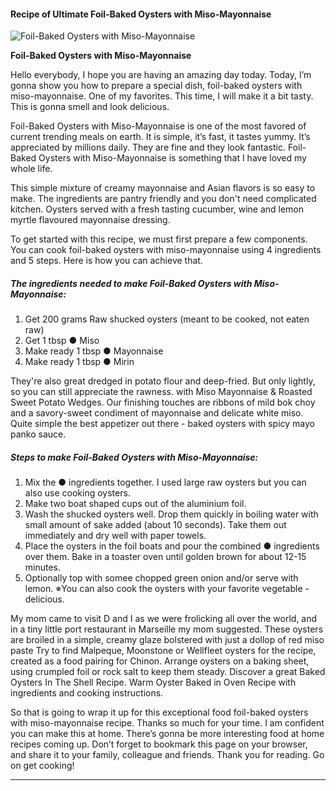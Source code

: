             

#### Recipe of Ultimate Foil-Baked Oysters with Miso-Mayonnaise

![Foil-Baked Oysters with Miso-Mayonnaise](https://img-global.cpcdn.com/recipes/6148600816992256/751x532cq70/foil-baked-oysters-with-miso-mayonnaise-recipe-main-photo.jpg)

**Foil-Baked Oysters with Miso-Mayonnaise**

Hello everybody, I hope you are having an amazing day today. Today, I’m gonna show you how to prepare a special dish, foil-baked oysters with miso-mayonnaise. One of my favorites. This time, I will make it a bit tasty. This is gonna smell and look delicious.

Foil-Baked Oysters with Miso-Mayonnaise is one of the most favored of current trending meals on earth. It is simple, it’s fast, it tastes yummy. It’s appreciated by millions daily. They are fine and they look fantastic. Foil-Baked Oysters with Miso-Mayonnaise is something that I have loved my whole life.

This simple mixture of creamy mayonnaise and Asian flavors is so easy to make. The ingredients are pantry friendly and you don't need complicated kitchen. Oysters served with a fresh tasting cucumber, wine and lemon myrtle flavoured mayonnaise dressing.

To get started with this recipe, we must first prepare a few components. You can cook foil-baked oysters with miso-mayonnaise using 4 ingredients and 5 steps. Here is how you can achieve that.

##### The ingredients needed to make Foil-Baked Oysters with Miso-Mayonnaise:

1.  Get 200 grams Raw shucked oysters (meant to be cooked, not eaten raw)
2.  Get 1 tbsp ● Miso
3.  Make ready 1 tbsp ● Mayonnaise
4.  Make ready 1 tbsp ● Mirin

They're also great dredged in potato flour and deep-fried. But only lightly, so you can still appreciate the rawness. with Miso Mayonnaise & Roasted Sweet Potato Wedges. Our finishing touches are ribbons of mild bok choy and a savory-sweet condiment of mayonnaise and delicate white miso. Quite simple the best appetizer out there - baked oysters with spicy mayo panko sauce.

##### Steps to make Foil-Baked Oysters with Miso-Mayonnaise:

1.  Mix the ● ingredients together. I used large raw oysters but you can also use cooking oysters.
2.  Make two boat shaped cups out of the aluminium foil.
3.  Wash the shucked oysters well. Drop them quickly in boiling water with small amount of sake added (about 10 seconds). Take them out immediately and dry well with paper towels.
4.  Place the oysters in the foil boats and pour the combined ● ingredients over them. Bake in a toaster oven until golden brown for about 12-15 minutes.
5.  Optionally top with somee chopped green onion and/or serve with lemon. ※You can also cook the oysters with your favorite vegetable - delicious.

My mom came to visit D and I as we were frolicking all over the world, and in a tiny little port restaurant in Marseille my mom suggested. These oysters are broiled in a simple, creamy glaze bolstered with just a dollop of red miso paste Try to find Malpeque, Moonstone or Wellfleet oysters for the recipe, created as a food pairing for Chinon. Arrange oysters on a baking sheet, using crumpled foil or rock salt to keep them steady. Discover a great Baked Oysters In The Shell Recipe. Warm Oyster Baked in Oven Recipe with ingredients and cooking instructions.

So that is going to wrap it up for this exceptional food foil-baked oysters with miso-mayonnaise recipe. Thanks so much for your time. I am confident you can make this at home. There’s gonna be more interesting food at home recipes coming up. Don’t forget to bookmark this page on your browser, and share it to your family, colleague and friends. Thank you for reading. Go on get cooking!

* * *